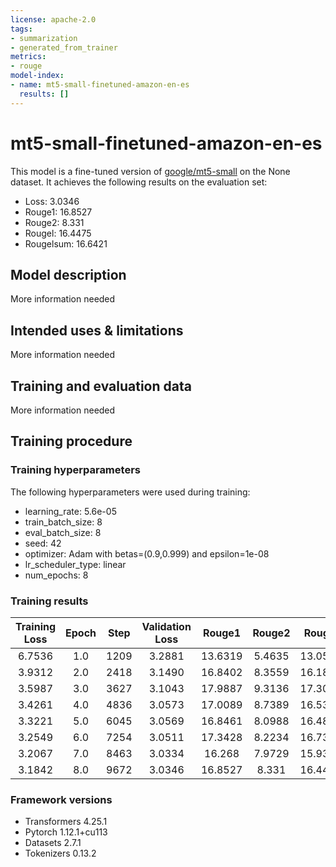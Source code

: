 ```yaml
---
license: apache-2.0
tags:
- summarization
- generated_from_trainer
metrics:
- rouge
model-index:
- name: mt5-small-finetuned-amazon-en-es
  results: []
---
```


<!-- This model card has been generated automatically according to the information the Trainer had access to. You
should probably proofread and complete it, then remove this comment. -->

# mt5-small-finetuned-amazon-en-es

This model is a fine-tuned version of [google/mt5-small](https://huggingface.co/google/mt5-small) on the None dataset.
It achieves the following results on the evaluation set:
- Loss: 3.0346
- Rouge1: 16.8527
- Rouge2: 8.331
- Rougel: 16.4475
- Rougelsum: 16.6421

## Model description

More information needed

## Intended uses & limitations

More information needed

## Training and evaluation data

More information needed

## Training procedure

### Training hyperparameters

The following hyperparameters were used during training:
- learning_rate: 5.6e-05
- train_batch_size: 8
- eval_batch_size: 8
- seed: 42
- optimizer: Adam with betas=(0.9,0.999) and epsilon=1e-08
- lr_scheduler_type: linear
- num_epochs: 8

### Training results

| Training Loss | Epoch | Step | Validation Loss | Rouge1  | Rouge2 | Rougel  | Rougelsum |
|:-------------:|:-----:|:----:|:---------------:|:-------:|:------:|:-------:|:---------:|
| 6.7536        | 1.0   | 1209 | 3.2881          | 13.6319 | 5.4635 | 13.0552 | 13.1093   |
| 3.9312        | 2.0   | 2418 | 3.1490          | 16.8402 | 8.3559 | 16.1876 | 16.2869   |
| 3.5987        | 3.0   | 3627 | 3.1043          | 17.9887 | 9.3136 | 17.3034 | 17.4313   |
| 3.4261        | 4.0   | 4836 | 3.0573          | 17.0089 | 8.7389 | 16.5351 | 16.5023   |
| 3.3221        | 5.0   | 6045 | 3.0569          | 16.8461 | 8.0988 | 16.4898 | 16.4927   |
| 3.2549        | 6.0   | 7254 | 3.0511          | 17.3428 | 8.2234 | 16.7312 | 16.8749   |
| 3.2067        | 7.0   | 8463 | 3.0334          | 16.268  | 7.9729 | 15.9342 | 16.0065   |
| 3.1842        | 8.0   | 9672 | 3.0346          | 16.8527 | 8.331  | 16.4475 | 16.6421   |


### Framework versions

- Transformers 4.25.1
- Pytorch 1.12.1+cu113
- Datasets 2.7.1
- Tokenizers 0.13.2

